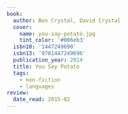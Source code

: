 ```yaml
---
book:
  author: Ben Crystal, David Crystal
  cover:
    name: you-say-potato.jpg
    tint_color: '#006eb3'
  isbn10: '1447249690'
  isbn13: '9781447249696'
  publication_year: 2014
  title: You Say Potato
  tags:
    - non-fiction
    - languages
review:
  date_read: 2015-02
---
```

